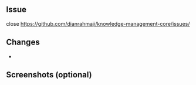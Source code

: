 ## Issue

close https://github.com/dianrahmaji/knowledge-management-core/issues/

## Changes

-

## Screenshots (optional)
